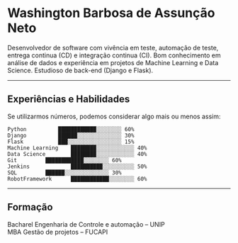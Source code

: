 # Washington Barbosa de Assunção Neto

Desenvolvedor de software com vivência em teste, automação de teste, entrega continua (CD) e integração continua (CI). Bom conhecimento em análise de dados e experiência em projetos de Machine Learning e Data Science. Estudioso de back-end (Django e Flask).

----------

## Experiências e Habilidades 
Se utilizarmos números, podemos considerar algo mais ou menos assim:

```plain
Python		    ████████████░░░░░░░░ 60%
Django		    ██████░░░░░░░░░░░░░░ 30% 
Flask			███░░░░░░░░░░░░░░░░░ 15%
Machine Learning	████████░░░░░░░░░░░░ 40%
Data Science		████████░░░░░░░░░░░░ 40%
Git			████████████░░░░░░░░ 60%
Jenkins				██████████░░░░░░░░░░ 50%
SQL			██████░░░░░░░░░░░░░░ 30%
RobotFramework		████████████░░░░░░░░ 60%
```

------------------------

## Formação

Bacharel Engenharia de Controle e automação – UNIP <br>
MBA Gestão de projetos – FUCAPI <br>
